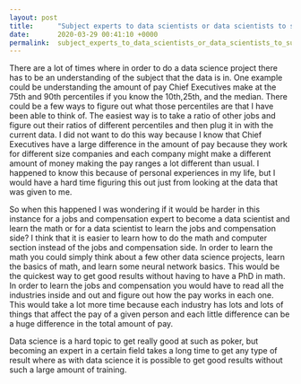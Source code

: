```yaml
---
layout: post
title:      "Subject experts to data scientists or data scientists to subject experts? "
date:       2020-03-29 00:41:10 +0000
permalink:  subject_experts_to_data_scientists_or_data_scientists_to_subject_experts
---
```


There are a lot of times where in order to do a data science project there has to be an understanding of the subject that the data is in. One example could be understanding the amount of pay Chief Executives make at the 75th and 90th percentiles if you know the 10th,25th, and the median. There could be a few ways to figure out what those percentiles are that I have been able to think of. The easiest way is to take a ratio of other jobs and figure out their ratios of different percentiles and then plug it in with the current data. I did not want to do this way because I know that Chief Executives have a large difference in the amount of pay because they work for different size companies and each company might make a different amount of money making the pay ranges a lot different than usual. I happened to know this because of personal experiences in my life, but I would have a hard time figuring this out just from looking at the data that was given to me. 

So when this happened I was wondering if it would be harder in this instance for a jobs and compensation expert to become a data scientist and learn the math or for a data scientist to learn the jobs and compensation side? I think that it is easier to learn how to do the math and computer section instead of the jobs and compensation side. In order to learn the math you could simply think about a few other data science projects, learn the basics of math, and learn some neural network basics. This would be the quickest way to get good results without having to have a PhD in math. In order to learn the jobs and compensation you would have to read all the industries inside and out and figure out how the pay works in each one. This would take a lot more time because each industry has lots and lots of things that affect the pay of a given person and each little difference can be a huge difference in the total amount of pay. 

Data science is a hard topic to get really good at such as poker, but becoming an expert in a certain field takes a long time to get any type of result where as with data science it is possible to get good results without such a large amount of training.

